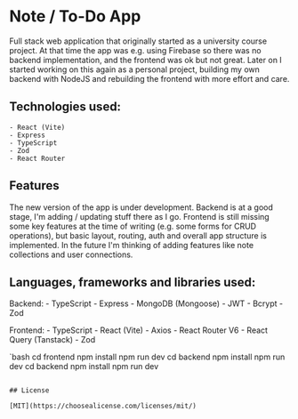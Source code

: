# Note / To-Do App

Full stack web application that originally started as a university course project. At that time the app was e.g. using Firebase so there was no backend implementation, and the frontend was ok but not great. Later on I started working on this again as a personal project, building my own backend with NodeJS and rebuilding the frontend with more effort and care.

## Technologies used:

    - React (Vite)
    - Express
    - TypeScript
    - Zod
    - React Router

## Features

The new version of the app is under development. Backend is at a good stage, I'm adding / updating stuff there as I go. Frontend is still missing some key features at the time of writing (e.g. some forms for CRUD operations), but basic layout, routing, auth and overall app structure is implemented. In the future I'm thinking of adding features like note collections and user connections.

## Languages, frameworks and libraries used:

Backend: - TypeScript - Express - MongoDB (Mongoose) - JWT - Bcrypt - Zod

Frontend: - TypeScript - React (Vite) - Axios - React Router V6 - React Query (Tanstack) - Zod

`bash
cd frontend
npm install
npm run dev
cd backend
npm install
npm run dev
cd backend
npm install
npm run dev

```

## License

[MIT](https://choosealicense.com/licenses/mit/)
```
